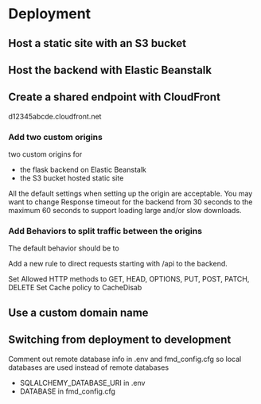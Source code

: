# Deployment

## Host a static site with an S3 bucket

## Host the backend with Elastic Beanstalk

## Create a shared endpoint with CloudFront

d12345abcde.cloudfront.net

### Add two custom origins

two custom origins for

- the flask backend on Elastic Beanstalk
- the S3 bucket hosted static site

All the default settings when setting up the origin are acceptable. You may want to change Response timeout for the backend from 30 seconds to the maximum 60 seconds to support loading large and/or slow downloads.

### Add Behaviors to split traffic between the origins

The default behavior should be to

Add a new rule to direct requests starting with /api to the backend.

Set Allowed HTTP methods to GET, HEAD, OPTIONS, PUT, POST, PATCH, DELETE
Set Cache policy to CacheDisab

## Use a custom domain name

## Switching from deployment to development

Comment out remote database info in .env and fmd_config.cfg so local databases are used instead of remote databases

- SQLALCHEMY_DATABASE_URI in .env
- DATABASE in fmd_config.cfg
